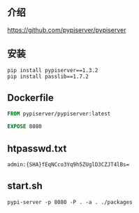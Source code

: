 ## 介绍

https://github.com/pypiserver/pypiserver



## 安装

```shell
pip install pypiserver==1.3.2
pip install passlib==1.7.2
```



## Dockerfile

```dockerfile
FROM pypiserver/pypiserver:latest

EXPOSE 8080
```



## htpasswd.txt

```
admin:{SHA}fEqNCco3Yq9h5ZUglD3CZJT4lBs=
```



## start.sh

```
pypi-server -p 8080 -P . -a . ./packages
```

